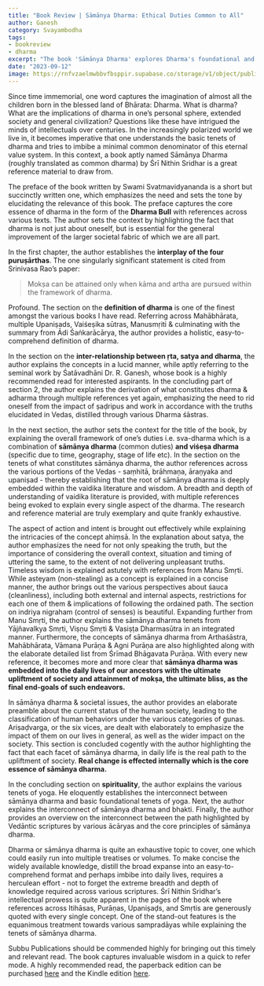 ```yaml
---
title: "Book Review | Sāmānya Dharma: Ethical Duties Common to All"
author: Ganesh
category: Svayambodha
tags: 
- bookreview 
- dharma
excerpt: "The book 'Sāmānya Dharma' explores Dharma's foundational and universal principles and its relevance in contemporary society"
date: "2023-09-12"
image: https://rnfvzaelmwbbvfbsppir.supabase.co/storage/v1/object/public/brhatwebsite/05dhiti/samanyadharma.webp
---
```


Since time immemorial, one word captures the imagination of almost all the children born in the blessed land of Bhārata: Dharma. What is dharma? What are the implications of dharma in one’s personal sphere, extended society and general civilization? Questions like these have intrigued the minds of intellectuals over centuries. In the increasingly polarized world we live in, it becomes imperative that one understands the basic tenets of dharma and tries to imbibe a minimal common denominator of this eternal value system. In this context, a book aptly named Sāmānya Dharma (roughly translated as common dharma) by Śrī Nithin Sridhar is a great reference material to draw from.

The preface of the book written by Swami Svatmavidyananda is a short but succinctly written one, which emphasizes the need and sets the tone by elucidating the relevance of this book. The preface captures the core essence of dharma in the form of the **Dharma Bull** with references across various texts. The author sets the context by highlighting the fact that dharma is not just about oneself, but is essential for the general improvement of the larger societal fabric of which we are all part.

In the first chapter, the author establishes the **interplay of the four puruṣārthas**. The one singularly significant statement is cited from Srinivasa Rao’s paper: 

>Mokṣa can be attained only when kāma and artha are pursued within the framework of dharma. 

Profound. The section on the **definition of dharma** is one of the finest amongst the various books I have read. Referring across Mahābhārata, multiple Upaniṣads, Vaiśeṣika sūtras, Manusmṛiti & culminating with the summary from Ādi Śaṅkarācārya, the author provides a holistic, easy-to-comprehend definition of dharma. 

In the section on the **inter-relationship between ṛta, satya and dharma**, the author explains the concepts in a lucid manner, while aptly referring to the seminal work by Śatāvadhāni Dr. R. Ganesh, whose book is a highly recommended read for interested aspirants. In the concluding part of section 2, the author explains the derivation of what constitutes dharma & adharma through multiple references yet again, emphasizing the need to rid oneself from the impact of ṣaḍripus and work in accordance with the truths elucidated in Vedas, distilled through various Dharma śāstras.

In the next section, the author sets the context for the title of the book, by explaining the overall framework of one’s duties i.e. sva-dharma which is a combination of **sāmānya dharma** (common duties) **and viśeṣa dharma** (specific due to time, geography, stage of life etc). In the section on the tenets of what constitutes sāmānya dharma, the author references across the various portions of the Vedas - saṃhitā, brāhmaṇa, āraṇyaka and upaniṣad - thereby establishing that the root of sāmānya dharma is deeply embedded within the vaidika literature and wisdom. A breadth and depth of understanding of vaidika literature is provided, with multiple references being evoked to explain every single aspect of the dharma. The research and reference material are truly exemplary and quite frankly exhaustive.

The aspect of action and intent is brought out effectively while explaining the intricacies of the concept ahiṃsā. In the explanation about satya, the author emphasizes the need for not only speaking the truth, but the importance of considering the overall context, situation and timing of uttering the same, to the extent of not delivering unpleasant truths. Timeless wisdom is explained astutely with references from Manu Smṛti. While asteyam (non-stealing) as a concept is explained in a concise manner, the author brings out the various perspectives about śauca (cleanliness), including both external and internal aspects, restrictions for each one of them & implications of following the ordained path. The section on indriya nigraham (control of senses) is beautiful. Expanding further from Manu Smṛti, the author explains the sāmānya dharma tenets from Yājñavalkya Smṛti, Viṣṇu Smṛti & Vasiṣṭa Dharmasūtra in an integrated manner. Furthermore, the concepts of sāmānya dharma from Arthaśāstra, Mahābhārata, Vāmana Purāṇa & Agni Purāṇa are also highlighted along with the elaborate detailed list from Śrīmad Bhāgavata Purāṇa. With every new reference, it becomes more and more clear that **sāmānya dharma was embedded into the daily lives of our ancestors with the ultimate upliftment of society and attainment of mokṣa, the ultimate bliss, as the final end-goals of such endeavors.**

In sāmānya dharma & societal issues, the author provides an elaborate preamble about the current status of the human society, leading to the classification of human behaviors under the various categories of gunas. Ariṣaḍvarga, or the six vices, are dealt with elaborately to emphasize the impact of them on our lives in general, as well as the wider impact on the society. This section is concluded cogently with the author highlighting the fact that each facet of sāmānya dharma, in daily life is the real path to the upliftment of society. **Real change is effected internally which is the core essence of sāmānya dharma.** 

In the concluding section on **spirituality**, the author explains the various tenets of yoga. He eloquently establishes the interconnect between sāmānya dharma and basic foundational tenets of yoga. Next, the author explains the interconnect of sāmānya dharma and bhakti. Finally, the author provides an overview on the interconnect between the path highlighted by Vedāntic scriptures by various ācāryas and the core principles of sāmānya dharma.

Dharma or sāmānya dharma is quite an exhaustive topic to cover, one which could easily run into multiple treatises or volumes. To make concise the widely available knowledge, distill the broad expanse into an easy-to-comprehend format and perhaps imbibe into daily lives, requires a herculean effort - not to forget the extreme breadth and depth of knowledge required across various scriptures. Śrī Nithin Sridhar’s intellectual prowess is quite apparent in the pages of the book where references across Itihāsas, Purāṇas, Upaniṣaḍs, and Smṛtis are generously quoted with every single concept. One of the stand-out features is the equanimous treatment towards various sampradāyas while explaining the tenets of sāmānya dharma.

Subbu Publications should be commended highly for bringing out this timely and relevant read. The book captures invaluable wisdom in a quick to refer mode. A highly recommended read, the paperback edition can be purchased [here](https://subbupublications.com/product/ns1/) and the Kindle edition [here](https://www.amazon.in/Samanya-Dharma-Ethical-Duties-common-ebook/dp/B08941VKWK).
